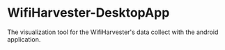 # WifiHarvester-DesktopApp
The visualization tool for the WifiHarvester's data collect with the android application.
